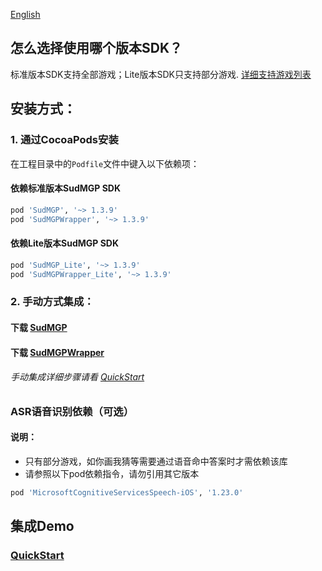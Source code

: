 [English](README_en.md)
## 怎么选择使用哪个版本SDK？
标准版本SDK支持全部游戏；Lite版本SDK只支持部分游戏. [详细支持游戏列表](https://docs.sud.tech/zh-CN/app/Client/StartUp.html)
## 安装方式：

### 1. 通过CocoaPods安装

在工程目录中的`Podfile`文件中键入以下依赖项：
#### 依赖标准版本SudMGP SDK
```ruby
pod 'SudMGP', '~> 1.3.9'
pod 'SudMGPWrapper', '~> 1.3.9'
```
#### 依赖Lite版本SudMGP SDK
```ruby
pod 'SudMGP_Lite', '~> 1.3.9'
pod 'SudMGPWrapper_Lite', '~> 1.3.9'
```
### 2. 手动方式集成：
#### 下载 [SudMGP](https://github.com/SudTechnology/sud-mgp-ios/releases)
#### 下载 [SudMGPWrapper](https://github.com/SudTechnology/SudMGPWrapper)
###### 手动集成详细步骤请看 [QuickStart](https://github.com/SudTechnology/hello-sud-plus-ios/blob/master/project/Example/QuickStart/README.md)

### ASR语音识别依赖（可选）
#### 说明：
- 只有部分游戏，如你画我猜等需要通过语音命中答案时才需依赖该库
- 请参照以下pod依赖指令，请勿引用其它版本
```ruby
pod 'MicrosoftCognitiveServicesSpeech-iOS', '1.23.0'
```

## 集成Demo
### [QuickStart](https://github.com/SudTechnology/hello-sud-plus-ios/blob/master/project/Example/QuickStart/README.md)
